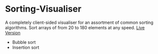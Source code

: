 # Sorting-Visualiser
A completely client-sided visualiser for an assortment of common sorting algorithms. Sort arrays of from 20 to 180 elements at any speed. [Live Version](https://su-greg.github.io/Sorting-Visualiser/)
* Bubble sort
* Insertion sort

